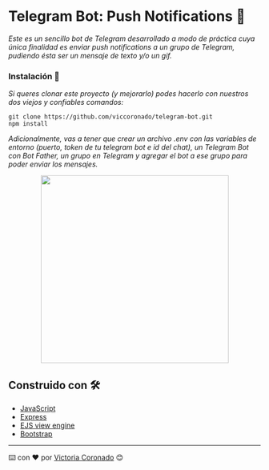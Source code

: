 # Telegram Bot: Push Notifications 🚀

_Este es un sencillo bot de Telegram desarrollado a modo de práctica cuya única finalidad es enviar push notifications a un grupo de Telegram, pudiendo ésta ser un mensaje de texto y/o un gif._

### Instalación 🔧

_Si queres clonar este proyecto (y mejorarlo) podes hacerlo con nuestros dos viejos y confiables comandos:_

```
git clone https://github.com/viccoronado/telegram-bot.git
npm install
```

_Adicionalmente, vas a tener que crear un archivo .env con las variables de entorno (puerto, token de tu telegram bot e id del chat), un Telegram Bot con Bot Father, un grupo en Telegram y agregar el bot a ese grupo para poder enviar los mensajes._

<div align="center">
    <img src="https://github.com/viccoronado/telegram-bot/blob/main/statics/TelegramBot%20-%20Postman.jpeg" width="375" />
</div>

## Construido con 🛠️

* [JavaScript](https://www.javascript.com/)
* [Express](https://expressjs.com/es/)
* [EJS view engine](https://ejs.co/) 
* [Bootstrap](https://getbootstrap.com/) 


---
⌨️ con ❤️ por [Victoria Coronado](https://github.com/viccoronado) 😊
